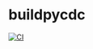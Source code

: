 # buildpycdc
[![CI](https://github.com/zerolovely/buildpycdc/actions/workflows/blank.yml/badge.svg?branch=master)](https://github.com/zerolovely/buildpycdc/actions/workflows/blank.yml)
